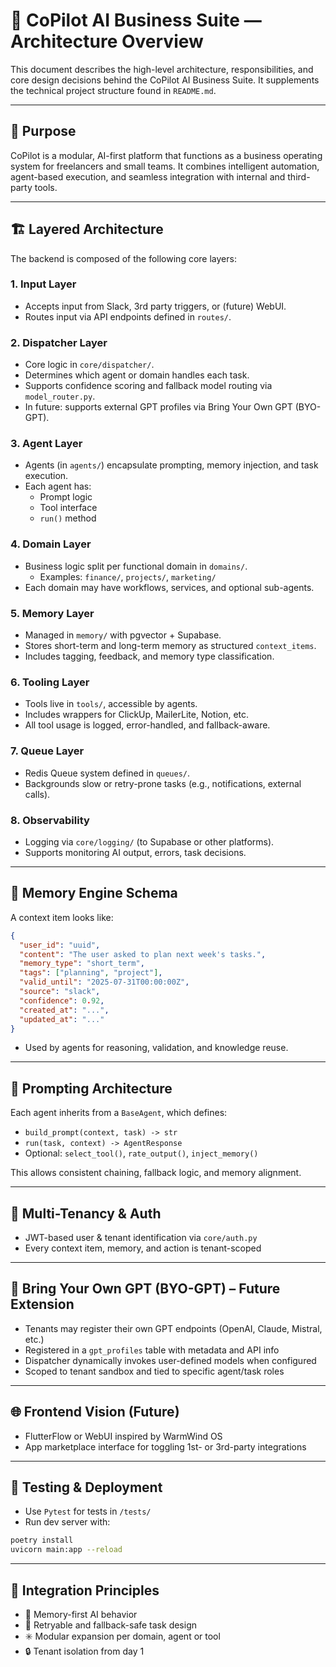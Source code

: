 # 🧠 CoPilot AI Business Suite — Architecture Overview

This document describes the high-level architecture, responsibilities, and core design decisions behind the CoPilot AI Business Suite. It supplements the technical project structure found in `README.md`.

---

## 🚀 Purpose

CoPilot is a modular, AI-first platform that functions as a business operating system for freelancers and small teams. It combines intelligent automation, agent-based execution, and seamless integration with internal and third-party tools.

---

## 🏗️ Layered Architecture

The backend is composed of the following core layers:

### 1. Input Layer
- Accepts input from Slack, 3rd party triggers, or (future) WebUI.
- Routes input via API endpoints defined in `routes/`.

### 2. Dispatcher Layer
- Core logic in `core/dispatcher/`.
- Determines which agent or domain handles each task.
- Supports confidence scoring and fallback model routing via `model_router.py`.
- In future: supports external GPT profiles via Bring Your Own GPT (BYO-GPT).

### 3. Agent Layer
- Agents (in `agents/`) encapsulate prompting, memory injection, and task execution.
- Each agent has:
  - Prompt logic
  - Tool interface
  - `run()` method

### 4. Domain Layer
- Business logic split per functional domain in `domains/`.
  - Examples: `finance/`, `projects/`, `marketing/`
- Each domain may have workflows, services, and optional sub-agents.

### 5. Memory Layer
- Managed in `memory/` with pgvector + Supabase.
- Stores short-term and long-term memory as structured `context_items`.
- Includes tagging, feedback, and memory type classification.

### 6. Tooling Layer
- Tools live in `tools/`, accessible by agents.
- Includes wrappers for ClickUp, MailerLite, Notion, etc.
- All tool usage is logged, error-handled, and fallback-aware.

### 7. Queue Layer
- Redis Queue system defined in `queues/`.
- Backgrounds slow or retry-prone tasks (e.g., notifications, external calls).

### 8. Observability
- Logging via `core/logging/` (to Supabase or other platforms).
- Supports monitoring AI output, errors, task decisions.

---

## 🧠 Memory Engine Schema

A context item looks like:

```json
{
  "user_id": "uuid",
  "content": "The user asked to plan next week's tasks.",
  "memory_type": "short_term",
  "tags": ["planning", "project"],
  "valid_until": "2025-07-31T00:00:00Z",
  "source": "slack",
  "confidence": 0.92,
  "created_at": "...",
  "updated_at": "..."
}
```

- Used by agents for reasoning, validation, and knowledge reuse.

---

## 🧠 Prompting Architecture

Each agent inherits from a `BaseAgent`, which defines:

- `build_prompt(context, task) -> str`
- `run(task, context) -> AgentResponse`
- Optional: `select_tool()`, `rate_output()`, `inject_memory()`

This allows consistent chaining, fallback logic, and memory alignment.

---

## 🔐 Multi-Tenancy & Auth

- JWT-based user & tenant identification via `core/auth.py`
- Every context item, memory, and action is tenant-scoped

---

## 🧪 Bring Your Own GPT (BYO-GPT) – Future Extension

- Tenants may register their own GPT endpoints (OpenAI, Claude, Mistral, etc.)
- Registered in a `gpt_profiles` table with metadata and API info
- Dispatcher dynamically invokes user-defined models when configured
- Scoped to tenant sandbox and tied to specific agent/task roles

---

## 🌐 Frontend Vision (Future)

- FlutterFlow or WebUI inspired by WarmWind OS
- App marketplace interface for toggling 1st- or 3rd-party integrations

---

## 🧪 Testing & Deployment

- Use `Pytest` for tests in `/tests/`
- Run dev server with:

```bash
poetry install
uvicorn main:app --reload
```

---

## 🧩 Integration Principles

- 🧠 Memory-first AI behavior
- 🔁 Retryable and fallback-safe task design
- ✳️ Modular expansion per domain, agent or tool
- 🔒 Tenant isolation from day 1
